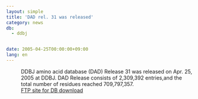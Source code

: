 ```yaml
---
layout: simple
title: 'DAD rel. 31 was released'
category: news
db:
  - ddbj


date: 2005-04-25T00:00:00+09:00
lang: en
---
```


<dd>DDBJ amino acid database (DAD) Release 31 was released on Apr. 25, 2005 at DDBJ. DAD Release consists of 2,309,392 entries,and the total number of residues reached 709,797,357.
<dd><a href="/services/index-e.html ">FTP site for DB download</a></dd>
</dd>
